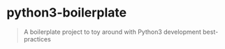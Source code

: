 # python3-boilerplate
> A boilerplate project to toy around with Python3 development best-practices
